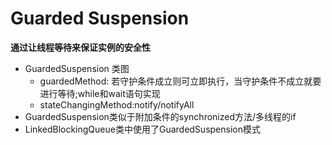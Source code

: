 # Guarded Suspension

__通过让线程等待来保证实例的安全性__

* GuardedSuspension 类图
    - guardedMethod: 若守护条件成立则可立即执行，当守护条件不成立就要进行等待;while和wait语句实现
    - stateChangingMethod:notify/notifyAll
* GuardedSuspension类似于附加条件的synchronized方法/多线程的if
* LinkedBlockingQueue类中使用了GuardedSuspension模式